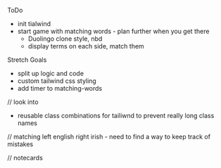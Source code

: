 ToDo 

- init tialwind
- start game with matching words - plan further when you get there
    - Duolingo clone style, nbd
    - display terms on each side, match them 

Stretch Goals
- split up logic and  code
- custom tailwind css styling
- add  timer to matching-words



// look into
- reusable class combinations for tailiwnd to prevent really long class names


// matching
    left english
    right irish
    - need to find a way to keep track of mistakes

// notecards
